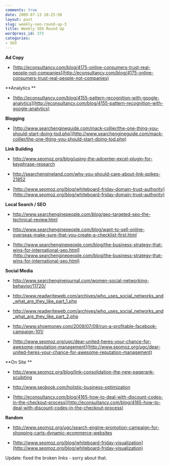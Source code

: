 ```yaml
---
comments: true
date: 2009-07-13 18:25:50
layout: post
slug: weekly-seo-round-up-3
title: Weekly SEO Round Up
wordpress_id: 373
categories:
- SEO
---
```


**Ad Copy**



	
  * [http://econsultancy.com/blog/4175-online-consumers-trust-real-people-not-companies](http://econsultancy.com/blog/4175-online-consumers-trust-real-people-not-companies)


**Analytics **



	
  * [http://econsultancy.com/blog/4155-pattern-recognition-with-google-analytics](http://econsultancy.com/blog/4155-pattern-recognition-with-google-analytics)


**Blogging**



	
  * [http://www.searchengineguide.com/mack-collier/the-one-thing-you-should-start-doing-tod.php](http://www.searchengineguide.com/mack-collier/the-one-thing-you-should-start-doing-tod.php)


**Link Building**



	
  * [http://www.seomoz.org/blog/using-the-adcenter-excel-plugin-for-keyphrase-research ](http://www.seomoz.org/blog/using-the-adcenter-excel-plugin-for-keyphrase-research)

	
  * [http://searchengineland.com/why-you-should-care-about-link-spikes-21852 ](http://searchengineland.com/why-you-should-care-about-link-spikes-21852)

	
  * [http://www.seomoz.org/blog/whiteboard-friday-domain-trust-authority](http://www.seomoz.org/blog/whiteboard-friday-domain-trust-authority)


**Local Search / SEO**



	
  * [http://www.searchenginepeople.com/blog/geo-targeted-seo-the-technical-review.html ](http://www.searchenginepeople.com/blog/geo-targeted-seo-the-technical-review.html)

	
  * [http://www.searchenginepeople.com/blog/want-to-sell-online-overseas-make-sure-that-you-create-a-checklist-first.html ](http://www.searchenginepeople.com/blog/want-to-sell-online-overseas-make-sure-that-you-create-a-checklist-first.html)

	
  * [http://www.searchenginepeople.com/blog/the-business-strategy-that-wins-for-international-seo.html](http://www.searchenginepeople.com/blog/the-business-strategy-that-wins-for-international-seo.html)


**Social Media**



	
  * [http://www.searchenginejournal.com/women-social-networking-behavior/11720/ ](http://www.searchenginejournal.com/women-social-networking-behavior/11720/)

	
  * [http://www.readwriteweb.com/archives/who_uses_social_networks_and_what_are_they_like_part_1.php ](http://www.readwriteweb.com/archives/who_uses_social_networks_and_what_are_they_like_part_1.php)

	
  * [http://www.readwriteweb.com/archives/who_uses_social_networks_and_what_are_they_like_part_2.php ](http://www.readwriteweb.com/archives/who_uses_social_networks_and_what_are_they_like_part_2.php)

	
  * [http://www.shoemoney.com/2009/07/09/run-a-profitable-facebook-campaign-101/ ](http://www.shoemoney.com/2009/07/09/run-a-profitable-facebook-campaign-101/)

	
  * [http://www.seomoz.org/ugc/dear-united-heres-your-chance-for-awesome-reputation-management](http://www.seomoz.org/ugc/dear-united-heres-your-chance-for-awesome-reputation-management)


**On Site **



	
  * [http://www.seomoz.org/blog/link-consolidation-the-new-pagerank-sculpting ](http://www.seomoz.org/blog/link-consolidation-the-new-pagerank-sculpting)

	
  * [http://www.seobook.com/holistic-business-optimization ](http://www.seobook.com/holistic-business-optimization)

	
  * [http://econsultancy.com/blog/4165-how-to-deal-with-discount-codes-in-the-checkout-process](http://econsultancy.com/blog/4165-how-to-deal-with-discount-codes-in-the-checkout-process)


**Random**



	
  * [http://www.seomoz.org/ugc/search-engine-promotion-campaign-for-shopping-carts-dynamic-ecommerce-websites ](http://www.seomoz.org/ugc/search-engine-promotion-campaign-for-shopping-carts-dynamic-ecommerce-websites)

	
  * [http://www.seomoz.org/blog/whiteboard-friday-visualization](http://www.seomoz.org/blog/whiteboard-friday-visualization)


Update: fixed the broken links - sorry about that.
